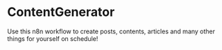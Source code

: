 # ContentGenerator
Use this n8n workflow to create posts, contents, articles and many other things for yourself on schedule!
